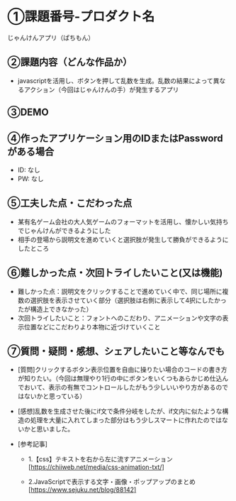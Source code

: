 # ①課題番号-プロダクト名

じゃんけんアプリ（ぱちもん）

## ②課題内容（どんな作品か）

- javascriptを活用し、ボタンを押して乱数を生成。乱数の結果によって異なるアクション（今回はじゃんけんの手）が発生するアプリ

## ③DEMO



## ④作ったアプリケーション用のIDまたはPasswordがある場合

- ID: なし
- PW: なし

## ⑤工夫した点・こだわった点

- 某有名ゲーム会社の大人気ゲームのフォーマットを活用し、懐かしい気持ちでじゃんけんができるようにした
- 相手の登場から説明文を進めていくと選択肢が発生して勝負ができるようにしたところ

## ⑥難しかった点・次回トライしたいこと(又は機能)

- 難しかった点：説明文をクリックすることで進めていく中で、同じ場所に複数の選択肢を表示させていく部分（選択肢は右側に表示して4択にしたかったが構造上できなかった）
- 次回トライしたいこと：フォントへのこだわり、アニメーションや文字の表示位置などにこだわりより本物に近づけていくこと

## ⑦質問・疑問・感想、シェアしたいこと等なんでも

- [質問]クリックするボタン表示位置を自由に操りたい場合のコードの書き方が知りたい。（今回は無理やり1行の中にボタンをいくつもあらかじめ仕込んでおいて、表示の有無でコントロールしたがもう少しいいやり方があるのではないかと思っている）

- [感想]乱数を生成させた後にif文で条件分岐をしたが、if文内に似たような構造の処理を大量に入れてしまった部分はもう少しスマートに作れたのではないかと思いました。

- [参考記事]
  - 1.【css】テキストを右から左に流すアニメーション
   [https://chiiweb.net/media/css-animation-txt/]
    
  - 2.JavaScriptで表示する文字・画像・ポップアップのまとめ
   [https://www.sejuku.net/blog/88142]
    
